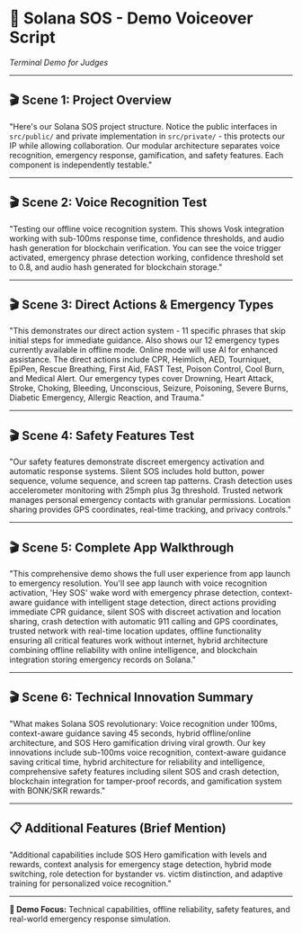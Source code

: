 # 🚨 Solana SOS - Demo Voiceover Script

*Terminal Demo for Judges*

---

## 🎬 **Scene 1: Project Overview**
"Here's our Solana SOS project structure. Notice the public interfaces in `src/public/` and private implementation in `src/private/` - this protects our IP while allowing collaboration. Our modular architecture separates voice recognition, emergency response, gamification, and safety features. Each component is independently testable."

---

## 🎬 **Scene 2: Voice Recognition Test**
"Testing our offline voice recognition system. This shows Vosk integration working with sub-100ms response time, confidence thresholds, and audio hash generation for blockchain verification. You can see the voice trigger activated, emergency phrase detection working, confidence threshold set to 0.8, and audio hash generated for blockchain storage."

---

## 🎬 **Scene 3: Direct Actions & Emergency Types**
"This demonstrates our direct action system - 11 specific phrases that skip initial steps for immediate guidance. Also shows our 12 emergency types currently available in offline mode. Online mode will use AI for enhanced assistance. The direct actions include CPR, Heimlich, AED, Tourniquet, EpiPen, Rescue Breathing, First Aid, FAST Test, Poison Control, Cool Burn, and Medical Alert. Our emergency types cover Drowning, Heart Attack, Stroke, Choking, Bleeding, Unconscious, Seizure, Poisoning, Severe Burns, Diabetic Emergency, Allergic Reaction, and Trauma."

---

## 🎬 **Scene 4: Safety Features Test**
"Our safety features demonstrate discreet emergency activation and automatic response systems. Silent SOS includes hold button, power sequence, volume sequence, and screen tap patterns. Crash detection uses accelerometer monitoring with 25mph plus 3g threshold. Trusted network manages personal emergency contacts with granular permissions. Location sharing provides GPS coordinates, real-time tracking, and privacy controls."

---

## 🎬 **Scene 5: Complete App Walkthrough**
"This comprehensive demo shows the full user experience from app launch to emergency resolution. You'll see app launch with voice recognition activation, 'Hey SOS' wake word with emergency phrase detection, context-aware guidance with intelligent stage detection, direct actions providing immediate CPR guidance, silent SOS with discreet activation and location sharing, crash detection with automatic 911 calling and GPS coordinates, trusted network with real-time location updates, offline functionality ensuring all critical features work without internet, hybrid architecture combining offline reliability with online intelligence, and blockchain integration storing emergency records on Solana."

---

## 🎬 **Scene 6: Technical Innovation Summary**
"What makes Solana SOS revolutionary: Voice recognition under 100ms, context-aware guidance saving 45 seconds, hybrid offline/online architecture, and SOS Hero gamification driving viral growth. Our key innovations include sub-100ms voice recognition, context-aware guidance saving critical time, hybrid architecture for reliability and intelligence, comprehensive safety features including silent SOS and crash detection, blockchain integration for tamper-proof records, and gamification system with BONK/SKR rewards."

---

## 📋 **Additional Features (Brief Mention)**
"Additional capabilities include SOS Hero gamification with levels and rewards, context analysis for emergency stage detection, hybrid mode switching, role detection for bystander vs. victim distinction, and adaptive training for personalized voice recognition."

---

**🎯 Demo Focus:** Technical capabilities, offline reliability, safety features, and real-world emergency response simulation. 